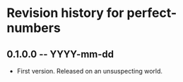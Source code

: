# Revision history for perfect-numbers

## 0.1.0.0 -- YYYY-mm-dd

* First version. Released on an unsuspecting world.
